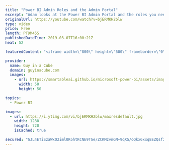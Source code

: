 ```yaml
---
title: "Power BI Admin Roles and the Admin Portal"
excerpt: "Adam looks at the Power BI Admin Portal and the roles you need to be able to access and manage your Power BI items. This consists of two potential roles within Azure Active Directory or Office 365.  ******** LET'S CONNECT! ********  -- http://twitter.com/guyinacube -- http://twitter.com/awsaxton -- http://twitter.com/patrickdba"
originalUrl: https://youtube.com/watch?v=bjERMKH2blw
type: video
price: Free
length: PT9M45S
publishedDateTime: 2019-03-07T16:00:21Z
heat: 52

featuredContent: "<iframe width=\"800\" height=\"500\" frameborder=\"0\" src=\"https://www.youtube.com/embed/bjERMKH2blw\" allow=\"accelerometer; autoplay; encrypted-media; gyroscope; picture-in-picture\" allowfullscreen></iframe>"

provider:
  name: Guy in a Cube
  domain: guyinacube.com
  images:
    - url: https://smartableai.github.io/microsoft-power-bi/assets/images/organizations/guyinacube.com-50x50.jpg
      width: 50
      height: 50

topics:
  - Power BI

images:
  - url: https://i.ytimg.com/vi/bjERMKH2blw/maxresdefault.jpg
    width: 1280
    height: 720
    isCached: true

secured: "GJL4ETiSzaWxO2iml0KohtKCNE9TGe/ZCKMzvmGN+9qXG/oQkx6xxqEEZQsfzVq2/o6lMEEOwRsGR3RGJyeHjSRoippGZwrhO05H8hmB2hOww03/b4iVnARka3m2YZHaqE6Z9S0seB/LGWrnNzYVsqmnqT3ob8hMrZ8+q6/qCacQoXr5gWh06/C7Jj65jOVC/AjT9QLhyMG5Lp8lyiX9fCOyVCmSjgKbNXT5bLR+FztzDVWu2PmePnknDVUsvQZhTheGR1DXRimMvcCjDv67yfuQDSHKEvdCCHtrePl4x8Pyb3WnTcZ0hkah2XfqwoSw7JJKD3isWDf3pkNUfoShD8h1WMZARs2hTZiBJFDRG13Xh7glTiAaGp4ozbXu9pf7b2dct0VqN1+Fh5BauN7Nqhr7QOXXhehWPJlXWhtHoxo=;SlJst2sAqxqkBZYGJqmS0A=="
---
```


